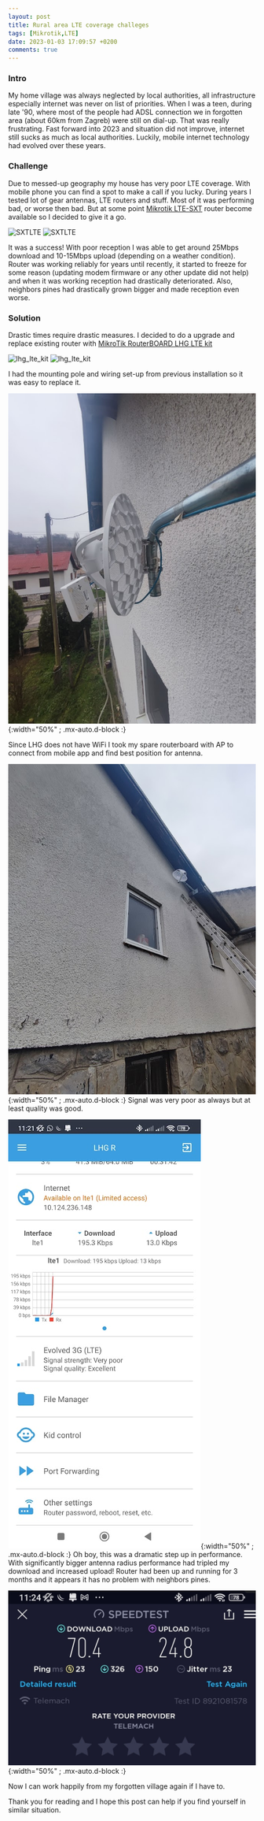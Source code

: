 ```yaml
---
layout: post
title: Rural area LTE coverage challeges 
tags: [Mikrotik,LTE]
date: 2023-01-03 17:09:57 +0200
comments: true
---
```

### Intro
My home village was always neglected by local authorities, all infrastructure especially internet was never on list of priorities. When I was a teen, during late '90, where most of the people had ADSL connection we in forgotten area (about 60km from Zagreb) were still on dial-up. That was really frustrating. Fast forward into 2023 and situation did not improve, internet still sucks as much as local authorities. Luckily, mobile internet technology had evolved over these years. 

### Challenge
Due to messed-up geography my house has very poor LTE coverage. With mobile phone you can find a spot to make a call if you lucky.
During years I tested lot of gear antennas, LTE routers and stuff. Most of it was performing bad, or worse then bad. But at some point [Mikrotik LTE-SXT](https://mikrotik.com/product/sxt_lte_kit) router become available so I decided to give it a go.

![SXTLTE](https://i.mt.lv/cdn/rb_images/1884_m.png)
![SXTLTE](https://i.mt.lv/cdn/rb_images/1885_m.png)

It was a success! With poor reception I was able to get around 25Mbps download and 10-15Mbps upload (depending on a weather condition). Router was working reliably for years until recently, it started to freeze for some reason (updating modem firmware or any other update did not help) and when it was working reception had drastically deteriorated. Also, neighbors pines had drastically grown bigger and made reception even worse.

### Solution
 Drastic times require drastic measures. I decided to do a upgrade and replace existing router with [MikroTik RouterBOARD LHG LTE kit](https://mikrotik.com/product/lhg_lte_kit)

![lhg_lte_kit](https://i.mt.lv/cdn/rb_images/1662_m.png)
![lhg_lte_kit](https://i.mt.lv/cdn/rb_images/1665_m.png)

I had the mounting pole and wiring set-up from previous installation so it was easy to replace it.

![install1](..\assets\img\2023-01-04\install1.jpg){:width="50%" ; .mx-auto.d-block :}

Since LHG does not have WiFi I took my spare routerboard with AP to connect from mobile app and find best position for antenna.

![install2](..\assets\img\2023-01-04\install2.jpg){:width="50%" ; .mx-auto.d-block :}
Signal was very poor as always but at least quality was good.

![signal](..\assets\img\2023-01-04\signal.jpg){:width="50%" ; .mx-auto.d-block :}
Oh boy, this was a dramatic step up in performance. With significantly bigger antenna radius performance had tripled my download and increased upload! Router had been up and running for 3 months and it appears it has no problem with neighbors pines.

![speedtest](..\assets\img\2023-01-04\speedtest.png){:width="50%" ; .mx-auto.d-block :}

Now I can work happily from my forgotten village again if I have to.

Thank you for reading and I hope this post can help if you find yourself in similar situation.